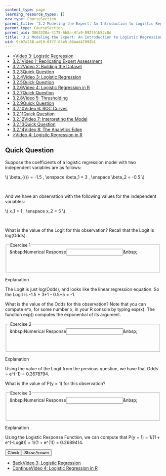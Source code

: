 ```yaml
---
content_type: page
learning_resource_types: []
ocw_type: CourseSection
parent_title: '3.2 Modeling the Expert: An Introduction to Logistic Regression'
parent_type: CourseSection
parent_uid: 3063320a-4175-6b8a-4fa9-892f61b52c0d
title: '3.2 Modeling the Expert: An Introduction to Logistic Regression'
uid: 9cb7a258-ad19-0f7f-84e5-89aad47092b1
---
```

<ul class="navigation pagination">     <li id="top_bck_btn"><a href="./resolveuid/8099bebbd4e81ce09baa3ede1f3ec357">&lt;<span>Video 3: Logistic Regression</span></a></li>     <li id="flp_btn_1"><a href="./resolveuid/3063320a41756b8a4fa9892f61b52c0d">3.2.1<span>Video 1: Replicating Expert Assessment</span></a></li>     <li id="flp_btn_2"><a href="./resolveuid/a92dcb88eddd40ad72c0d5bc2288c90e">3.2.2<span>Video 2: Building the Dataset</span></a></li>     <li id="flp_btn_3"><a href="./resolveuid/4551bb95ca82a0cacf08eda74141daaa">3.2.3<span>Quick Question</span></a></li>     <li id="flp_btn_4"><a href="./resolveuid/8099bebbd4e81ce09baa3ede1f3ec357">3.2.4<span>Video 3: Logistic Regression</span></a></li>     <li id="flp_btn_5" class="button_selected"><a href="./resolveuid/9cb7a258ad190f7f84e589aad47092b1">3.2.5<span>Quick Question</span></a></li>     <li id="flp_btn_6"><a href="./resolveuid/8fc17cbb03cdce23b5880c21e7dc33e8">3.2.6<span>Video 4: Logistic Regression in R</span></a></li>     <li id="flp_btn_7"><a href="./resolveuid/8c08020699935e2bb0c50c4cd73fd74c">3.2.7<span>Quick Question</span></a></li>     <li id="flp_btn_8"><a href="./resolveuid/7bf86a6c2bb6629ed20e4dd216833197">3.2.8<span>Video 5: Thresholding</span></a></li>     <li id="flp_btn_9"><a href="./resolveuid/d565e093b63db8429332eabcb8503b85">3.2.9<span>Quick Question</span></a></li>     <li id="flp_btn_10"><a href="./resolveuid/f62162651257bdbe48268a5e5b311096">3.2.10<span>Video 6: ROC Curves</span></a></li>     <li id="flp_btn_11"><a href="./resolveuid/d9817f81c4ac257aed44548eaa714059">3.2.11<span>Quick Question</span></a></li>     <li id="flp_btn_12"><a href="./resolveuid/1e61720ecc150a7b0c5eb3fe60c5ffa1">3.2.12<span>Video 7: Interpreting the Model</span></a></li>     <li id="flp_btn_13"><a href="./resolveuid/8809159b6e060da2d38690c7900fdd67">3.2.13<span>Quick Question</span></a></li>     <li id="flp_btn_14"><a href="./resolveuid/81d5d93d77c2b8fc0b85d9cbcdc418a5">3.2.14<span>Video 8: The Analytics Edge</span></a></li>     <li id="top_continue_btn"><a href="./resolveuid/8fc17cbb03cdce23b5880c21e7dc33e8">&gt;<span>Video 4: Logistic Regression in R</span></a></li> </ul> <h2 class="subhead">Quick Question</h2> <div class="self_assessment"><p display_name="Quick Question" url_name="Quick_Question_154">Suppose the coefficients of a logistic regression model with two independent variables are as follows:</p> \( \beta_{()} = -1.5 , \enspace \beta_1 = 3 , \enspace \beta_2 = -0.5 \)  <p>&nbsp;</p><p>And we have an observation with the following values for the independent variables:</p> \( x_1 = 1 , \enspace x_2 = 5 \) <div id="Q1_div" class="problem_question"><p display_name="Quick Question" url_name="Quick_Question_158">&nbsp;</p><p display_name="Quick Question" url_name="Quick_Question_158">What is the value of the Logit for this observation? Recall that the Logit is log(Odds).</p> <fieldset><legend class="visually-hidden">Exercise 1</legend> <div class="choice"><label id="Q1_label"><span id="Q1_aria_status" tabindex="-1" class="visually-hidden">&amp;nbsp;</span><span class="visually-hidden">Numerical Response</span><input type="text" id="Q1_input" value="" onkeypress="numericTypedOrDropDownSelected(1)" class="problem_text_input" /><input type="hidden" id="Q1_ans" value="-1" /><input type="hidden" id="Q1_tolerance" value="1%" /><span id="Q1_normal_status" class="nostatus" aria-hidden="true">&amp;nbsp;</span></label></div> <p id="S1_ans" tabindex="-1" class="problem_answer">&nbsp;</p> </fieldset></div> <div id="S1_div" class="problem_solution" tabindex="-1" display_name="Quick Question" url_name="Quick_Question_160"><div class="detailed-solution"><p>Explanation</p> <p>The Logit is just log(Odds), and looks like the linear regression equation. So the Logit is -1.5 + 3*1 - 0.5*5 = -1.</p></div></div> <div id="Q2_div" class="problem_question"><p display_name="Quick Question" url_name="Quick_Question_161">What is the value of the Odds for this observation? Note that you can compute e^x, for some number x, in your R console by typing exp(x). The function exp() computes the exponential of its argument.</p> <fieldset><legend class="visually-hidden">Exercise 2</legend> <div class="choice"><label id="Q2_label"><span id="Q2_aria_status" tabindex="-1" class="visually-hidden">&amp;nbsp;</span><span class="visually-hidden">Numerical Response</span><input type="text" id="Q2_input" value="" onkeypress="numericTypedOrDropDownSelected(2)" class="problem_text_input" /><input type="hidden" id="Q2_ans" value="0.3678794" /><input type="hidden" id="Q2_tolerance" value="1%" /><span id="Q2_normal_status" class="nostatus" aria-hidden="true">&amp;nbsp;</span></label></div> <p id="S2_ans" tabindex="-1" class="problem_answer">&nbsp;</p> </fieldset></div> <div id="S2_div" class="problem_solution" tabindex="-1" display_name="Quick Question" url_name="Quick_Question_163"><div class="detailed-solution"><p>Explanation</p> <p>Using the value of the Logit from the previous question, we have that Odds = e^(-1) = 0.3678794.</p></div></div> <div id="Q3_div" class="problem_question"><p display_name="Quick Question" url_name="Quick_Question_164">What is the value of P(y = 1) for this observation?</p> <fieldset><legend class="visually-hidden">Exercise 3</legend> <div class="choice"><label id="Q3_label"><span id="Q3_aria_status" tabindex="-1" class="visually-hidden">&amp;nbsp;</span><span class="visually-hidden">Numerical Response</span><input type="text" id="Q3_input" value="" onkeypress="numericTypedOrDropDownSelected(3)" class="problem_text_input" /><input type="hidden" id="Q3_ans" value="0.2689414" /><input type="hidden" id="Q3_tolerance" value="1%" /><span id="Q3_normal_status" class="nostatus" aria-hidden="true">&amp;nbsp;</span></label></div> <p id="S3_ans" tabindex="-1" class="problem_answer">&nbsp;</p> </fieldset></div> <div id="S3_div" class="problem_solution" tabindex="-1" display_name="Quick Question" url_name="Quick_Question_166"><div class="detailed-solution"><p>Explanation</p> <p>Using the Logistic Response Function, we can compute that P(y = 1) = 1/(1 + e^(-Logit)) = 1/(1 + e^(1)) = 0.2689414.</p></div></div> <div class="action"><button id="Q1_button" onclick="checkAnswer({1: 'numerical', 2: 'numerical', 3: 'numerical'})" class="problem_mo_button">Check</button><button id="Q1_button_show" onclick="showHideSolution({1: 'numerical', 2: 'numerical', 3: 'numerical'}, 1, [1, 2, 3])" class="problem_mo_button">Show Answer</button></div></div> <ul class="navigation progress">     <li id="bck_btn"><a href="./resolveuid/8099bebbd4e81ce09baa3ede1f3ec357">Back<span>Video 3: Logistic Regression</span></a></li>     <li id="continue_btn"><a href="./resolveuid/8fc17cbb03cdce23b5880c21e7dc33e8">Continue<span>Video 4: Logistic Regression in R</span></a></li> </ul>